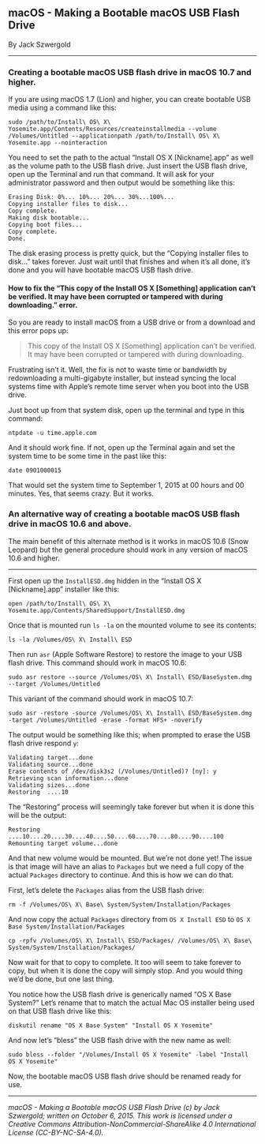## macOS - Making a Bootable macOS USB Flash Drive

By Jack Szwergold

***

### Creating a bootable macOS USB flash drive in macOS 10.7 and higher.

If you are using macOS 1.7 (Lion) and higher, you can create bootable USB media using a command like this:

	sudo /path/to/Install\ OS\ X\ Yosemite.app/Contents/Resources/createinstallmedia --volume /Volumes/Untitled --applicationpath /path/to/Install\ OS\ X\ Yosemite.app --nointeraction

You need to set the path to the actual “Install OS X [Nickname].app” as well as the volume path to the USB flash drive. Just insert the USB flash drive, open up the Terminal and run that command. It will ask for your administrator password and then output would be something like this:

	Erasing Disk: 0%... 10%... 20%... 30%...100%...
	Copying installer files to disk...
	Copy complete.
	Making disk bootable...
	Copying boot files...
	Copy complete.
	Done.

The disk erasing process is pretty quick, but the “Copying installer files to disk...” takes forever. Just wait until that finishes and when it’s all done, it’s done and you will have bootable macOS USB flash drive.

#### How to fix the “This copy of the Install OS X [Something] application can’t be verified. It may have been corrupted or tampered with during downloading.” error.

So you are ready to install macOS from a USB drive or from a download and this error pops up:

> This copy of the Install OS X [Something] application can’t be verified. It may have been corrupted or tampered with during downloading.

Frustrating isn’t it. Well, the fix is not to waste time or bandwidth by redownloading a multi-gigabyte installer, but instead syncing the local systems time with Apple’s remote time server when you boot into the USB drive.

Just boot up from that system disk, open up the terminal and type in this command:

	ntpdate -u time.apple.com

And it should work fine. If not, open up the Terminal again and set the system time to be some time in the past like this:

	date 0901000015

That would set the system time to September 1, 2015 at 00 hours and 00 minutes. Yes, that seems crazy. But it works.

### An alternative way of creating a bootable macOS USB flash drive in macOS 10.6 and above.

The main benefit of this alternate method is it works in macOS 10.6 (Snow Leopard) but the general procedure should work in any version of macOS 10.6 and higher.

***

First open up the `InstallESD.dmg` hidden in the “Install OS X [Nickname].app” installer like this:

    open /path/to/Install\ OS\ X\ Yosemite.app/Contents/SharedSupport/InstallESD.dmg

Once that is mounted run `ls -la` on the mounted volume to see its contents:

    ls -la /Volumes/OS\ X\ Install\ ESD

Then run `asr` (Apple Software Restore) to restore the image to your USB flash drive. This command should work in macOS 10.6:

    sudo asr restore --source /Volumes/OS\ X\ Install\ ESD/BaseSystem.dmg --target /Volumes/Untitled

This variant of the command should work in macOS 10.7:

    sudo asr -restore -source /Volumes/OS\ X\ Install\ ESD/BaseSystem.dmg -target /Volumes/Untitled -erase -format HFS+ -noverify

The output would be something like this; when prompted to erase the USB flash drive respond `y`:

	Validating target...done
	Validating source...done
	Erase contents of /dev/disk3s2 (/Volumes/Untitled)? [ny]: y
	Retrieving scan information...done
	Validating sizes...done
	Restoring  ....10

The “Restoring” process will seemingly take forever but when it is done this will be the output:

    Restoring  ....10....20....30....40....50....60....70....80....90....100
	Remounting target volume...done

And that new volume would be mounted. But we’re not done yet! The issue is that image will have an alias to `Packages` but we need a full copy of the actual `Packages` directory to continue. And this is how we can do that.

First, let’s delete the `Packages` alias from the USB flash drive:

    rm -f /Volumes/OS\ X\ Base\ System/System/Installation/Packages

And now copy the actual `Packages` directory from `OS X Install ESD` to `OS X Base System/Installation/Packages`

    cp -rpfv /Volumes/OS\ X\ Install\ ESD/Packages/ /Volumes/OS\ X\ Base\ System/System/Installation/Packages/

Now wait for that to copy to complete. It too will seem to take forever to copy, but when it is done the copy will simply stop. And you would thing we’d be done,  but one last thing.

You notice how the USB flash drive is generically named “OS X Base System?” Let’s rename that to match the actual Mac OS installer being used on that USB flash drive like this:

    diskutil rename "OS X Base System" "Install OS X Yosemite"

And now let’s “bless” the USB flash drive with the new name as well:

    sudo bless --folder "/Volumes/Install OS X Yosemite" -label "Install OS X Yosemite"

Now, the bootable macOS USB flash drive should be renamed ready for use.

***

*macOS - Making a Bootable macOS USB Flash Drive (c) by Jack Szwergold; written on October 6, 2015. This work is licensed under a Creative Commons Attribution-NonCommercial-ShareAlike 4.0 International License (CC-BY-NC-SA-4.0).*